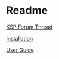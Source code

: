 Readme
=

[KSP Forum Thread](http://forum.kerbalspaceprogram.com/threads/24594)

[Installation](https://github.com/richardbunt/Telemachus/wiki/Installation)

[User Guide](https://github.com/richardbunt/Telemachus/wiki/User-Guide)
